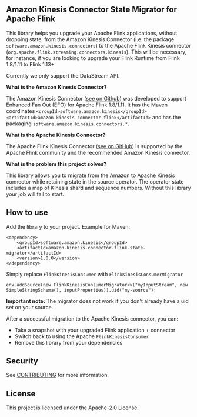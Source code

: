 ## Amazon Kinesis Connector State Migrator for Apache Flink

This library helps you upgrade your Apache Flink applications, without dropping state, 
from the Amazon Kinesis Connector (i.e. the package `software.amazon.kinesis.connectors`) to 
the Apache Flink Kinesis connector (`org.apache.flink.streaming.connectors.kinesis`). 
This will be necessary, for instance, if you are looking to upgrade your Flink Runtime from Flink 1.8/1.11 to Flink 1.13+.

Currently we only support the DataStream API.

**What is the Amazon Kinesis Connector?**

The Amazon Kinesis Connector ([see on Github](https://github.com/awslabs/amazon-kinesis-connector-flink)) was 
developed to support Enhanced Fan Out (EFO) for Apache Flink 1.8/1.11. It has the Maven coordinates
`<groupId>software.amazon.kinesis</groupId> <artifactId>amazon-kinesis-connector-flink</artifactId>` and has the packaging
`software.amazon.kinesis.connectors.*`.

**What is the Apache Kinesis Connector?**

The Apache Flink Kinesis Connector ([see on GitHub](https://github.com/apache/flink-connector-aws)) is supported by the Apache Flink community and the recommended Amazon Kinesis connector.

**What is the problem this project solves?**

This library allows you to migrate from the Amazon to Apache Kinesis connector while retaining state in the source operator. The operator state includes a map of Kinesis shard and sequence numbers. Without this library your job will fail to start.

## How to use

Add the library to your project. Example for Maven:

```
<dependency>
    <groupId>software.amazon.kinesis</groupId>
    <artifactId>amazon-kinesis-connector-flink-state-migrator</artifactId>
    <version>1.0.0</version>
</dependency>
```

Simply replace `FlinkKinesisConsumer` with `FlinkKinesisConsumerMigrator`

```
env.addSource(new FlinkKinesisConsumerMigrator<>("myInputStream", new SimpleStringSchema(), inputProperties)).uid("my-source");
```

**Important note:** The migrator does not work if you don't already have a uid set on your source.

After a successful migration to the Apache Kinesis connector, you can:
- Take a snapshot with your upgraded Flink application + connector
- Switch back to using the Apache `FlinkKinesisConsumer`
- Remove this library from your dependencies

## Security

See [CONTRIBUTING](CONTRIBUTING.md#security-issue-notifications) for more information.

## License

This project is licensed under the Apache-2.0 License.

